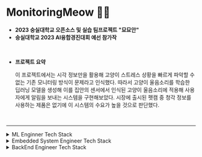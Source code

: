 # MonitoringMeow 🐱‍💻
- <b>2023 숭실대학교 오픈소스 및 실습 팀프로젝트 "묘묘안"</b>
- <b>숭실대학교 2023 AI융합경진대회 예선 참가작</b>

<br/>

- <b>프로젝트 요약</b>

  이 프로젝트에서는 시각 정보만을 활용해 고양이 스트레스 상황을 빠르게 파악할 수 없는 기존 모니터링 방식이 문제라고 인식했다. 따라서 고양이 울음소리를 학습한 딥러닝 모델을 생성해 이를 집안의 센서에서 인식된 고양이 울음소리에 적용해 사용자에게 알림을 보내는 시스템을 구현해보았다. 시장에 출시된 펫캠 중 청각 정보를 사용하는 제품은 없기에 이 시스템의 수요가 높을 것으로 판단했다. 

<br/>
<hr/>

<details>
<summary> ML Enginner Tech Stack
</summary>
   <br/>
   <img src="https://img.shields.io/badge/Python-3776AB?style=for-the-badge&logo=Python&logoColor=white">
   <img src="https://img.shields.io/badge/Tensorflow-FF6F00?style=for-the-badge&logo=Tensorflow&logoColor=white">
   <img src="https://img.shields.io/badge/Keras-D00000?style=for-the-badge&logo=Keras&logoColor=white">
</details>

<details>
<summary> Embedded System Engineer Tech Stack
</summary>
   <br/>
   <img src="https://img.shields.io/badge/Python-3776AB?style=for-the-badge&logo=Python&logoColor=white">
   <img src="https://img.shields.io/badge/Arduino-00878F?style=for-the-badge&logo=Arduino&logoColor=white">
</details>

<details>
<summary> BackEnd Engineer Tech Stack
</summary>
   <br/>
   <img src="https://img.shields.io/badge/Python-3776AB?style=for-the-badge&logo=Python&logoColor=white">
   <img src="https://img.shields.io/badge/Firebase-FFCA28?style=for-the-badge&logo=Firebase&logoColor=white">
   
</details>
  
